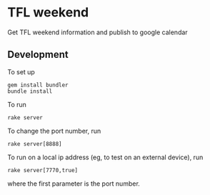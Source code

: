 # TFL weekend

Get TFL weekend information and publish to google calendar

## Development

To set up

    gem install bundler
    bundle install

To run

    rake server

To change the port number, run

    rake server[8888]

To run on a local ip address (eg, to test on an external device), run

    rake server[7770,true]

where the first parameter is the port number.